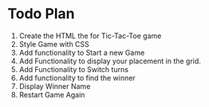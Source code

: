 # Todo Plan

1. Create the HTML the for Tic-Tac-Toe game
2. Style Game with CSS
3. Add functionality to Start a new Game
4. Add Functionality to display your placement in the grid.
5. Add Functionality to Switch turns
6. Add functionality to find the winner
7. Display Winner Name
8. Restart Game Again
